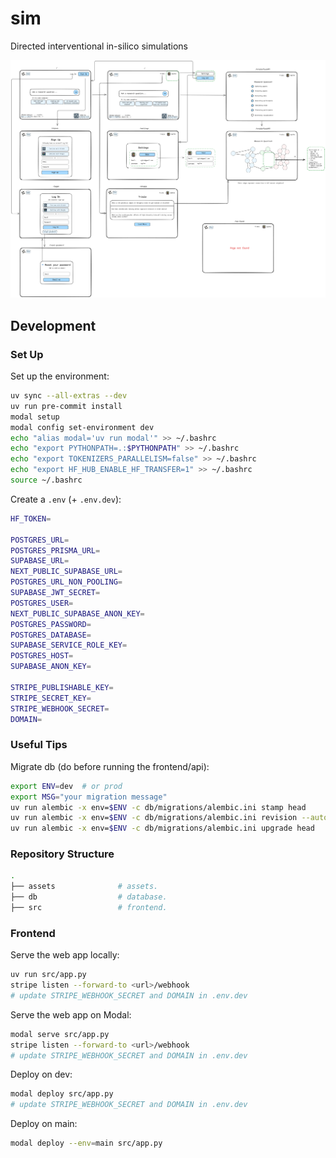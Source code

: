 # sim

Directed interventional in-silico simulations

![Website diagram](./assets/sim.excalidraw.png)

## Development

### Set Up

Set up the environment:

```bash
uv sync --all-extras --dev
uv run pre-commit install
modal setup
modal config set-environment dev
echo "alias modal='uv run modal'" >> ~/.bashrc
echo "export PYTHONPATH=.:$PYTHONPATH" >> ~/.bashrc
echo "export TOKENIZERS_PARALLELISM=false" >> ~/.bashrc
echo "export HF_HUB_ENABLE_HF_TRANSFER=1" >> ~/.bashrc
source ~/.bashrc
```

Create a `.env` (+ `.env.dev`):

```bash
HF_TOKEN=

POSTGRES_URL=
POSTGRES_PRISMA_URL=
SUPABASE_URL=
NEXT_PUBLIC_SUPABASE_URL=
POSTGRES_URL_NON_POOLING=
SUPABASE_JWT_SECRET=
POSTGRES_USER=
NEXT_PUBLIC_SUPABASE_ANON_KEY=
POSTGRES_PASSWORD=
POSTGRES_DATABASE=
SUPABASE_SERVICE_ROLE_KEY=
POSTGRES_HOST=
SUPABASE_ANON_KEY=

STRIPE_PUBLISHABLE_KEY=
STRIPE_SECRET_KEY=
STRIPE_WEBHOOK_SECRET=
DOMAIN=
```

### Useful Tips

Migrate db (do before running the frontend/api):

```bash
export ENV=dev  # or prod
export MSG="your migration message"
uv run alembic -x env=$ENV -c db/migrations/alembic.ini stamp head
uv run alembic -x env=$ENV -c db/migrations/alembic.ini revision --autogenerate -m "$MSG" --version-path db/migrations/versions/$ENV
uv run alembic -x env=$ENV -c db/migrations/alembic.ini upgrade head
```

### Repository Structure

```bash
.
├── assets              # assets.
├── db                  # database.
├── src                 # frontend.
```

### Frontend

Serve the web app locally:

```bash
uv run src/app.py
stripe listen --forward-to <url>/webhook
# update STRIPE_WEBHOOK_SECRET and DOMAIN in .env.dev
```

Serve the web app on Modal:

```bash
modal serve src/app.py
stripe listen --forward-to <url>/webhook
# update STRIPE_WEBHOOK_SECRET and DOMAIN in .env.dev
```

Deploy on dev:

```bash
modal deploy src/app.py
# update STRIPE_WEBHOOK_SECRET and DOMAIN in .env.dev
```

Deploy on main:

```bash
modal deploy --env=main src/app.py
```
